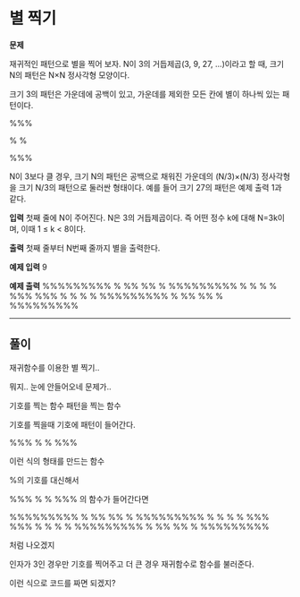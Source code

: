 # 별 찍기

**문제**

재귀적인 패턴으로 별을 찍어 보자. N이 3의 거듭제곱(3, 9, 27, ...)이라고 할 때, 크기 N의 패턴은 N×N 정사각형 모양이다.

크기 3의 패턴은 가운데에 공백이 있고, 가운데를 제외한 모든 칸에 별이 하나씩 있는 패턴이다.

%%%

% %

%%%

N이 3보다 클 경우, 크기 N의 패턴은 공백으로 채워진 가운데의 (N/3)×(N/3) 정사각형을 크기 N/3의 패턴으로 둘러싼 형태이다. 예를 들어 크기 27의 패턴은 예제 출력 1과 같다.

**입력**
첫째 줄에 N이 주어진다. N은 3의 거듭제곱이다. 즉 어떤 정수 k에 대해 N=3k이며, 이때 1 ≤ k < 8이다.

**출력**
첫째 줄부터 N번째 줄까지 별을 출력한다.

**예제 입력**
9

**예제 출력**
%%%%%%%%%
% %% %% %
%%%%%%%%%
% %   % %
%%%   %%%
% %   % %
%%%%%%%%%
% %% %% %
%%%%%%%%%

---
## 풀이

재귀함수를 이용한 별 찍기..

뭐지.. 눈에 안들어오네 문제가..

기호를 찍는 함수
패턴을 찍는 함수

기호를 찍을때 기호에 패턴이 들어간다.

%%%
% %
%%%

이런 식의 형태를 만드는 함수

%의 기호를 대신해서

%%%
% %
%%% 의 함수가 들어간다면

%%%%%%%%%
% %% %% %
%%%%%%%%%
% %   % %
%%%   %%%
% %   % %
%%%%%%%%%
% %% %% %
%%%%%%%%%

처럼 나오겠지

인자가 3인 경우만 기호를 찍어주고
더 큰 경우 재귀함수로 함수를 불러준다.

이런 식으로 코드를 짜면 되겠지?
